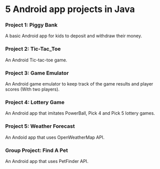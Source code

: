 # 5 Android app projects in Java <br>

### Project 1: Piggy Bank <br>
A basic Android app for kids to deposit and withdraw their money. <br>

### Project 2: Tic-Tac_Toe <br>
An Android Tic-tac-toe game. <br>

### Project 3: Game Emulator <br>
An Android game emulator to keep track of the game results and player scores (With two players). <br>

### Project 4: Lottery Game <br>
An Android app that imitates PowerBall, Pick 4 and Pick 5 lottery games. <br>

### Project 5: Weather Forecast <br>
An Andoid app that uses OpenWeatherMap API. <br>

### Group Project: Find A Pet <br>
An Android app that uses PetFinder API. <br>
